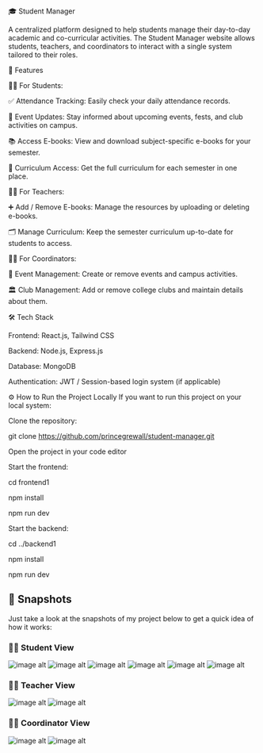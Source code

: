 🎓 Student Manager

A centralized platform designed to help students manage their day-to-day academic and co-curricular activities. The Student Manager website allows students, teachers, and coordinators to interact with a single system tailored to their roles.

🚀 Features

👩‍🎓 For Students:

✅ Attendance Tracking: Easily check your daily attendance records.

📅 Event Updates: Stay informed about upcoming events, fests, and club activities on campus.

📚 Access E-books: View and download subject-specific e-books for your semester.

📝 Curriculum Access: Get the full curriculum for each semester in one place.

👨‍🏫 For Teachers:

➕ Add / Remove E-books: Manage the resources by uploading or deleting e-books.

🗂️ Manage Curriculum: Keep the semester curriculum up-to-date for students to access.

🧑‍💼 For Coordinators:

🎉 Event Management: Create or remove events and campus activities.

🏛️ Club Management: Add or remove college clubs and maintain details about them.

🛠️ Tech Stack

Frontend: React.js, Tailwind CSS

Backend: Node.js, Express.js

Database: MongoDB

Authentication: JWT / Session-based login system (if applicable)


⚙️ How to Run the Project Locally
If you want to run this project on your local system:

Clone the repository:

git clone https://github.com/princegrewall/student-manager.git

Open the project in your code editor

Start the frontend:

cd frontend1

npm install

npm run dev

Start the backend:

cd ../backend1

npm install

npm run dev

## 📸 Snapshots

Just take a look at the snapshots of my project below to get a quick idea of how it works:

### 👩‍🎓 Student View


![image alt](https://github.com/princegrewall/student-manager/blob/44692e3ceb72647391514d3a26e2f7e9a1432515/Screenshot%202025-04-21%20at%2014.34.22.png)
![image alt](https://github.com/princegrewall/student-manager/blob/7252fd42bb1e3358183d58b589bbe85139523800/Screenshot%202025-04-21%20at%2014.34.38.png)
![image alt](https://github.com/princegrewall/student-manager/blob/7252fd42bb1e3358183d58b589bbe85139523800/Screenshot%202025-04-21%20at%2014.34.54.png)
![image alt](https://github.com/princegrewall/student-manager/blob/7252fd42bb1e3358183d58b589bbe85139523800/Screenshot%202025-04-21%20at%2014.35.03.png)
![image alt](https://github.com/princegrewall/student-manager/blob/7252fd42bb1e3358183d58b589bbe85139523800/Screenshot%202025-04-21%20at%2014.35.27.png)
![image alt](https://github.com/princegrewall/student-manager/blob/7252fd42bb1e3358183d58b589bbe85139523800/Screenshot%202025-04-21%20at%2014.36.25.png)


### 👨‍🏫 Teacher View

![image alt](https://github.com/princegrewall/student-manager/blob/4df1517e245ad7c888667720f51081690f241148/Screenshot%202025-04-21%20at%2014.51.16.png)
![image alt](https://github.com/princegrewall/student-manager/blob/4df1517e245ad7c888667720f51081690f241148/Screenshot%202025-04-21%20at%2014.51.26.png)



### 🧑‍💼 Coordinator View

![image alt](https://github.com/princegrewall/student-manager/blob/4df1517e245ad7c888667720f51081690f241148/Screenshot%202025-04-21%20at%2014.50.28.png)
![image alt](https://github.com/princegrewall/student-manager/blob/4df1517e245ad7c888667720f51081690f241148/Screenshot%202025-04-21%20at%2014.50.40.png)

